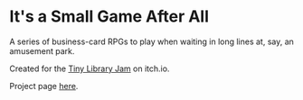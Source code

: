# It's a Small Game After All

A series of business-card RPGs to play when waiting in long lines at, say,
an amusement park.

Created for the [Tiny Library Jam](https://itch.io/jam/tiny-library-jam-) on itch.io.

Project page [here](https://spindriftgames.itch.io/small-games).

